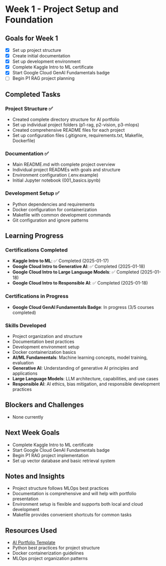 # Week 1 - Project Setup and Foundation

## Goals for Week 1
- [x] Set up project structure
- [x] Create initial documentation
- [x] Set up development environment
- [x] Complete Kaggle Intro to ML certificate
- [x] Start Google Cloud GenAI Fundamentals badge
- [ ] Begin P1 RAG project planning

## Completed Tasks

### Project Structure ✅
- Created complete directory structure for AI portfolio
- Set up individual project folders (p1-rag, p2-vision, p3-mlops)
- Created comprehensive README files for each project
- Set up configuration files (.gitignore, requirements.txt, Makefile, Dockerfile)

### Documentation ✅
- Main README.md with complete project overview
- Individual project READMEs with goals and structure
- Environment configuration (.env.example)
- Initial Jupyter notebook (001_basics.ipynb)

### Development Setup ✅
- Python dependencies and requirements
- Docker configuration for containerization
- Makefile with common development commands
- Git configuration and ignore patterns

## Learning Progress

### Certifications Completed
- **Kaggle Intro to ML**: ✅ Completed (2025-01-17)
- **Google Cloud Intro to Generative AI**: ✅ Completed (2025-01-18)
- **Google Cloud Intro to Large Language Models**: ✅ Completed (2025-01-18)
- **Google Cloud Intro to Responsible AI**: ✅ Completed (2025-01-18)

### Certifications in Progress
- **Google Cloud GenAI Fundamentals Badge**: In progress (3/5 courses completed)

### Skills Developed
- Project organization and structure
- Documentation best practices
- Development environment setup
- Docker containerization basics
- **AI/ML Fundamentals**: Machine learning concepts, model training, evaluation
- **Generative AI**: Understanding of generative AI principles and applications
- **Large Language Models**: LLM architecture, capabilities, and use cases
- **Responsible AI**: AI ethics, bias mitigation, and responsible development practices

## Blockers and Challenges
- None currently

## Next Week Goals
- Complete Kaggle Intro to ML certificate
- Start Google Cloud GenAI Fundamentals badge
- Begin P1 RAG project implementation
- Set up vector database and basic retrieval system

## Notes and Insights
- Project structure follows MLOps best practices
- Documentation is comprehensive and will help with portfolio presentation
- Environment setup is flexible and supports both local and cloud development
- Makefile provides convenient shortcuts for common tasks

## Resources Used
- [AI Portfolio Template](https://github.com/davidaiengineer/ai-portfolio)
- Python best practices for project structure
- Docker containerization guidelines
- MLOps project organization patterns

